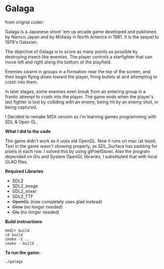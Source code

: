 # Galaga
from orignal coder:

Galaga is a Japanese shoot 'em up arcade game developed and published by Namco Japan and by Midway in North America in 1981.
It is the sequel to 1979's Galaxian.

The objective of Galaga is to score as many points as possible by destroying insect-like enemies.
The player controls a starfighter that can move left and right along the bottom of the playfield.

Enemies swarm in groups in a formation near the top of the screen, and then begin flying down toward the player, firing bullets at and attempting to crash into them.

In later stages, some enemies even break from an entering group in a frantic attempt to crash into the player. The game ends when the player's last fighter is lost by colliding with an enemy, being hit by an enemy shot, or being captured.

I Decided to remake MSX version as i'm learning games programming with SDL & Open GL.

<strong>What I did to the code</strong>

The game didn't work as it uses old OpenGL. Now it runs on mac (at least). Text in the game wasn't showing properly, as SDL_Surface has padding for pixels in each row. I solved this by using glPixelStorei. Also the program depended on Glu and System OpenGL libraries, I substituted that with local GLAD files.

<strong> Required Libraries </strong>
 - SDL2
 - SDL2_image
 - SDL2_mixer
 - SDL2_TTF
 - ~~OpenGL~~ (now completely uses glad instead)
 - ~~Glew~~   (no longer needed)
 - ~~Glu~~    (no longer needed)


 <strong> Build instructions </strong>

	mkdir build
	cd build
	cmake -S ..
	cmake --build .

 <strong> To run the game: </strong>

`./galaga`

